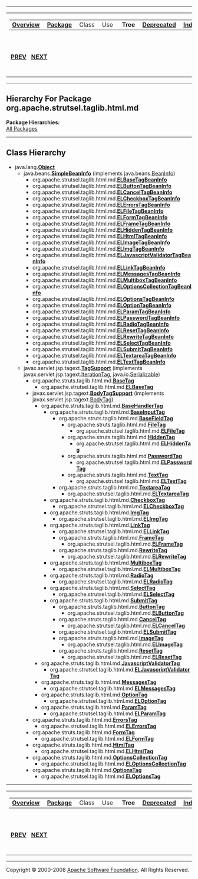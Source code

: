------------------------------------------------------------------------

<span id="navbar_top"></span> [](#skip-navbar_top "Skip navigation links")

<table>
<colgroup>
<col width="50%" />
<col width="50%" />
</colgroup>
<tbody>
<tr class="odd">
<td align="left"><span id="navbar_top_firstrow"></span>
<table>
<tbody>
<tr class="odd">
<td align="left"><a href="../../../../../overview-summary.html.md"><strong>Overview</strong></a> </td>
<td align="left"><a href="package-summary.html.md"><strong>Package</strong></a> </td>
<td align="left">Class </td>
<td align="left">Use </td>
<td align="left"> <strong>Tree</strong> </td>
<td align="left"><a href="../../../../../deprecated-list.html.md"><strong>Deprecated</strong></a> </td>
<td align="left"><a href="../../../../../index-all.html.md"><strong>Index</strong></a> </td>
<td align="left"><a href="../../../../../help-doc.html.md"><strong>Help</strong></a> </td>
</tr>
</tbody>
</table></td>
<td align="left"></td>
</tr>
<tr class="even">
<td align="left"> <a href="../../../../../org/apache/strutsel/taglib/bean/package-tree.html.md"><strong>PREV</strong></a>   <a href="../../../../../org/apache/strutsel/taglib/logic/package-tree.html"><strong>NEXT</strong></a></td>
<td align="left"><a href="../../../../../index.html.md?org/apache/strutsel/taglib/html/package-tree.html"><strong>FRAMES</strong></a>    <a href="package-tree.html"><strong>NO FRAMES</strong></a>    
<a href="../../../../../allclasses-noframe.html.md"><strong>All Classes</strong></a></td>
</tr>
</tbody>
</table>

<span id="skip-navbar_top"></span>

------------------------------------------------------------------------

Hierarchy For Package org.apache.strutsel.taglib.html.md
-----------------------------------------------------

**Package Hierarchies:**  
[All Packages](../../../../../overview-tree.html.md)

------------------------------------------------------------------------

Class Hierarchy
---------------

-   java.lang.[**Object**](http://java.sun.com/j2se/1.4.2/docs/api/java/lang/Object.html.md?is-external=true "class or interface in java.lang")
    -   java.beans.[**SimpleBeanInfo**](http://java.sun.com/j2se/1.4.2/docs/api/java/beans/SimpleBeanInfo.html.md?is-external=true "class or interface in java.beans") (implements java.beans.[BeanInfo](http://java.sun.com/j2se/1.4.2/docs/api/java/beans/BeanInfo.html?is-external=true "class or interface in java.beans"))
        -   org.apache.strutsel.taglib.html.md.[**ELBaseTagBeanInfo**](../../../../../org/apache/strutsel/taglib/html/ELBaseTagBeanInfo.html "class in org.apache.strutsel.taglib.html")
        -   org.apache.strutsel.taglib.html.md.[**ELButtonTagBeanInfo**](../../../../../org/apache/strutsel/taglib/html/ELButtonTagBeanInfo.html "class in org.apache.strutsel.taglib.html")
        -   org.apache.strutsel.taglib.html.md.[**ELCancelTagBeanInfo**](../../../../../org/apache/strutsel/taglib/html/ELCancelTagBeanInfo.html "class in org.apache.strutsel.taglib.html")
        -   org.apache.strutsel.taglib.html.md.[**ELCheckboxTagBeanInfo**](../../../../../org/apache/strutsel/taglib/html/ELCheckboxTagBeanInfo.html "class in org.apache.strutsel.taglib.html")
        -   org.apache.strutsel.taglib.html.md.[**ELErrorsTagBeanInfo**](../../../../../org/apache/strutsel/taglib/html/ELErrorsTagBeanInfo.html "class in org.apache.strutsel.taglib.html")
        -   org.apache.strutsel.taglib.html.md.[**ELFileTagBeanInfo**](../../../../../org/apache/strutsel/taglib/html/ELFileTagBeanInfo.html "class in org.apache.strutsel.taglib.html")
        -   org.apache.strutsel.taglib.html.md.[**ELFormTagBeanInfo**](../../../../../org/apache/strutsel/taglib/html/ELFormTagBeanInfo.html "class in org.apache.strutsel.taglib.html")
        -   org.apache.strutsel.taglib.html.md.[**ELFrameTagBeanInfo**](../../../../../org/apache/strutsel/taglib/html/ELFrameTagBeanInfo.html "class in org.apache.strutsel.taglib.html")
        -   org.apache.strutsel.taglib.html.md.[**ELHiddenTagBeanInfo**](../../../../../org/apache/strutsel/taglib/html/ELHiddenTagBeanInfo.html "class in org.apache.strutsel.taglib.html")
        -   org.apache.strutsel.taglib.html.md.[**ELHtmlTagBeanInfo**](../../../../../org/apache/strutsel/taglib/html/ELHtmlTagBeanInfo.html "class in org.apache.strutsel.taglib.html")
        -   org.apache.strutsel.taglib.html.md.[**ELImageTagBeanInfo**](../../../../../org/apache/strutsel/taglib/html/ELImageTagBeanInfo.html "class in org.apache.strutsel.taglib.html")
        -   org.apache.strutsel.taglib.html.md.[**ELImgTagBeanInfo**](../../../../../org/apache/strutsel/taglib/html/ELImgTagBeanInfo.html "class in org.apache.strutsel.taglib.html")
        -   org.apache.strutsel.taglib.html.md.[**ELJavascriptValidatorTagBeanInfo**](../../../../../org/apache/strutsel/taglib/html/ELJavascriptValidatorTagBeanInfo.html "class in org.apache.strutsel.taglib.html")
        -   org.apache.strutsel.taglib.html.md.[**ELLinkTagBeanInfo**](../../../../../org/apache/strutsel/taglib/html/ELLinkTagBeanInfo.html "class in org.apache.strutsel.taglib.html")
        -   org.apache.strutsel.taglib.html.md.[**ELMessagesTagBeanInfo**](../../../../../org/apache/strutsel/taglib/html/ELMessagesTagBeanInfo.html "class in org.apache.strutsel.taglib.html")
        -   org.apache.strutsel.taglib.html.md.[**ELMultiboxTagBeanInfo**](../../../../../org/apache/strutsel/taglib/html/ELMultiboxTagBeanInfo.html "class in org.apache.strutsel.taglib.html")
        -   org.apache.strutsel.taglib.html.md.[**ELOptionsCollectionTagBeanInfo**](../../../../../org/apache/strutsel/taglib/html/ELOptionsCollectionTagBeanInfo.html "class in org.apache.strutsel.taglib.html")
        -   org.apache.strutsel.taglib.html.md.[**ELOptionsTagBeanInfo**](../../../../../org/apache/strutsel/taglib/html/ELOptionsTagBeanInfo.html "class in org.apache.strutsel.taglib.html")
        -   org.apache.strutsel.taglib.html.md.[**ELOptionTagBeanInfo**](../../../../../org/apache/strutsel/taglib/html/ELOptionTagBeanInfo.html "class in org.apache.strutsel.taglib.html")
        -   org.apache.strutsel.taglib.html.md.[**ELParamTagBeanInfo**](../../../../../org/apache/strutsel/taglib/html/ELParamTagBeanInfo.html "class in org.apache.strutsel.taglib.html")
        -   org.apache.strutsel.taglib.html.md.[**ELPasswordTagBeanInfo**](../../../../../org/apache/strutsel/taglib/html/ELPasswordTagBeanInfo.html "class in org.apache.strutsel.taglib.html")
        -   org.apache.strutsel.taglib.html.md.[**ELRadioTagBeanInfo**](../../../../../org/apache/strutsel/taglib/html/ELRadioTagBeanInfo.html "class in org.apache.strutsel.taglib.html")
        -   org.apache.strutsel.taglib.html.md.[**ELResetTagBeanInfo**](../../../../../org/apache/strutsel/taglib/html/ELResetTagBeanInfo.html "class in org.apache.strutsel.taglib.html")
        -   org.apache.strutsel.taglib.html.md.[**ELRewriteTagBeanInfo**](../../../../../org/apache/strutsel/taglib/html/ELRewriteTagBeanInfo.html "class in org.apache.strutsel.taglib.html")
        -   org.apache.strutsel.taglib.html.md.[**ELSelectTagBeanInfo**](../../../../../org/apache/strutsel/taglib/html/ELSelectTagBeanInfo.html "class in org.apache.strutsel.taglib.html")
        -   org.apache.strutsel.taglib.html.md.[**ELSubmitTagBeanInfo**](../../../../../org/apache/strutsel/taglib/html/ELSubmitTagBeanInfo.html "class in org.apache.strutsel.taglib.html")
        -   org.apache.strutsel.taglib.html.md.[**ELTextareaTagBeanInfo**](../../../../../org/apache/strutsel/taglib/html/ELTextareaTagBeanInfo.html "class in org.apache.strutsel.taglib.html")
        -   org.apache.strutsel.taglib.html.md.[**ELTextTagBeanInfo**](../../../../../org/apache/strutsel/taglib/html/ELTextTagBeanInfo.html "class in org.apache.strutsel.taglib.html")
    -   javax.servlet.jsp.tagext.[**TagSupport**](http://java.sun.com/j2ee/1.4/docs/api/javax/servlet/jsp/tagext/TagSupport.html.md?is-external=true "class or interface in javax.servlet.jsp.tagext") (implements javax.servlet.jsp.tagext.[IterationTag](http://java.sun.com/j2ee/1.4/docs/api/javax/servlet/jsp/tagext/IterationTag.html?is-external=true "class or interface in javax.servlet.jsp.tagext"), java.io.[Serializable](http://java.sun.com/j2se/1.4.2/docs/api/java/io/Serializable.html?is-external=true "class or interface in java.io"))
        -   org.apache.struts.taglib.html.md.[**BaseTag**](http://struts.apache.org/apidocs/org/apache/struts/taglib/html/BaseTag.html?is-external=true "class or interface in org.apache.struts.taglib.html")
            -   org.apache.strutsel.taglib.html.md.[**ELBaseTag**](../../../../../org/apache/strutsel/taglib/html/ELBaseTag.html "class in org.apache.strutsel.taglib.html")
        -   javax.servlet.jsp.tagext.[**BodyTagSupport**](http://java.sun.com/j2ee/1.4/docs/api/javax/servlet/jsp/tagext/BodyTagSupport.html.md?is-external=true "class or interface in javax.servlet.jsp.tagext") (implements javax.servlet.jsp.tagext.[BodyTag](http://java.sun.com/j2ee/1.4/docs/api/javax/servlet/jsp/tagext/BodyTag.html?is-external=true "class or interface in javax.servlet.jsp.tagext"))
            -   org.apache.struts.taglib.html.md.[**BaseHandlerTag**](http://struts.apache.org/apidocs/org/apache/struts/taglib/html/BaseHandlerTag.html?is-external=true "class or interface in org.apache.struts.taglib.html")
                -   org.apache.struts.taglib.html.md.[**BaseInputTag**](http://struts.apache.org/apidocs/org/apache/struts/taglib/html/BaseInputTag.html?is-external=true "class or interface in org.apache.struts.taglib.html")
                    -   org.apache.struts.taglib.html.md.[**BaseFieldTag**](http://struts.apache.org/apidocs/org/apache/struts/taglib/html/BaseFieldTag.html?is-external=true "class or interface in org.apache.struts.taglib.html")
                        -   org.apache.struts.taglib.html.md.[**FileTag**](http://struts.apache.org/apidocs/org/apache/struts/taglib/html/FileTag.html?is-external=true "class or interface in org.apache.struts.taglib.html")
                            -   org.apache.strutsel.taglib.html.md.[**ELFileTag**](../../../../../org/apache/strutsel/taglib/html/ELFileTag.html "class in org.apache.strutsel.taglib.html")
                        -   org.apache.struts.taglib.html.md.[**HiddenTag**](http://struts.apache.org/apidocs/org/apache/struts/taglib/html/HiddenTag.html?is-external=true "class or interface in org.apache.struts.taglib.html")
                            -   org.apache.strutsel.taglib.html.md.[**ELHiddenTag**](../../../../../org/apache/strutsel/taglib/html/ELHiddenTag.html "class in org.apache.strutsel.taglib.html")
                        -   org.apache.struts.taglib.html.md.[**PasswordTag**](http://struts.apache.org/apidocs/org/apache/struts/taglib/html/PasswordTag.html?is-external=true "class or interface in org.apache.struts.taglib.html")
                            -   org.apache.strutsel.taglib.html.md.[**ELPasswordTag**](../../../../../org/apache/strutsel/taglib/html/ELPasswordTag.html "class in org.apache.strutsel.taglib.html")
                        -   org.apache.struts.taglib.html.md.[**TextTag**](http://struts.apache.org/apidocs/org/apache/struts/taglib/html/TextTag.html?is-external=true "class or interface in org.apache.struts.taglib.html")
                            -   org.apache.strutsel.taglib.html.md.[**ELTextTag**](../../../../../org/apache/strutsel/taglib/html/ELTextTag.html "class in org.apache.strutsel.taglib.html")
                    -   org.apache.struts.taglib.html.md.[**TextareaTag**](http://struts.apache.org/apidocs/org/apache/struts/taglib/html/TextareaTag.html?is-external=true "class or interface in org.apache.struts.taglib.html")
                        -   org.apache.strutsel.taglib.html.md.[**ELTextareaTag**](../../../../../org/apache/strutsel/taglib/html/ELTextareaTag.html "class in org.apache.strutsel.taglib.html")
                -   org.apache.struts.taglib.html.md.[**CheckboxTag**](http://struts.apache.org/apidocs/org/apache/struts/taglib/html/CheckboxTag.html?is-external=true "class or interface in org.apache.struts.taglib.html")
                    -   org.apache.strutsel.taglib.html.md.[**ELCheckboxTag**](../../../../../org/apache/strutsel/taglib/html/ELCheckboxTag.html "class in org.apache.strutsel.taglib.html")
                -   org.apache.struts.taglib.html.md.[**ImgTag**](http://struts.apache.org/apidocs/org/apache/struts/taglib/html/ImgTag.html?is-external=true "class or interface in org.apache.struts.taglib.html")
                    -   org.apache.strutsel.taglib.html.md.[**ELImgTag**](../../../../../org/apache/strutsel/taglib/html/ELImgTag.html "class in org.apache.strutsel.taglib.html")
                -   org.apache.struts.taglib.html.md.[**LinkTag**](http://struts.apache.org/apidocs/org/apache/struts/taglib/html/LinkTag.html?is-external=true "class or interface in org.apache.struts.taglib.html")
                    -   org.apache.strutsel.taglib.html.md.[**ELLinkTag**](../../../../../org/apache/strutsel/taglib/html/ELLinkTag.html "class in org.apache.strutsel.taglib.html")
                    -   org.apache.struts.taglib.html.md.[**FrameTag**](http://struts.apache.org/apidocs/org/apache/struts/taglib/html/FrameTag.html?is-external=true "class or interface in org.apache.struts.taglib.html")
                        -   org.apache.strutsel.taglib.html.md.[**ELFrameTag**](../../../../../org/apache/strutsel/taglib/html/ELFrameTag.html "class in org.apache.strutsel.taglib.html")
                    -   org.apache.struts.taglib.html.md.[**RewriteTag**](http://struts.apache.org/apidocs/org/apache/struts/taglib/html/RewriteTag.html?is-external=true "class or interface in org.apache.struts.taglib.html")
                        -   org.apache.strutsel.taglib.html.md.[**ELRewriteTag**](../../../../../org/apache/strutsel/taglib/html/ELRewriteTag.html "class in org.apache.strutsel.taglib.html")
                -   org.apache.struts.taglib.html.md.[**MultiboxTag**](http://struts.apache.org/apidocs/org/apache/struts/taglib/html/MultiboxTag.html?is-external=true "class or interface in org.apache.struts.taglib.html")
                    -   org.apache.strutsel.taglib.html.md.[**ELMultiboxTag**](../../../../../org/apache/strutsel/taglib/html/ELMultiboxTag.html "class in org.apache.strutsel.taglib.html")
                -   org.apache.struts.taglib.html.md.[**RadioTag**](http://struts.apache.org/apidocs/org/apache/struts/taglib/html/RadioTag.html?is-external=true "class or interface in org.apache.struts.taglib.html")
                    -   org.apache.strutsel.taglib.html.md.[**ELRadioTag**](../../../../../org/apache/strutsel/taglib/html/ELRadioTag.html "class in org.apache.strutsel.taglib.html")
                -   org.apache.struts.taglib.html.md.[**SelectTag**](http://struts.apache.org/apidocs/org/apache/struts/taglib/html/SelectTag.html?is-external=true "class or interface in org.apache.struts.taglib.html")
                    -   org.apache.strutsel.taglib.html.md.[**ELSelectTag**](../../../../../org/apache/strutsel/taglib/html/ELSelectTag.html "class in org.apache.strutsel.taglib.html")
                -   org.apache.struts.taglib.html.md.[**SubmitTag**](http://struts.apache.org/apidocs/org/apache/struts/taglib/html/SubmitTag.html?is-external=true "class or interface in org.apache.struts.taglib.html")
                    -   org.apache.struts.taglib.html.md.[**ButtonTag**](http://struts.apache.org/apidocs/org/apache/struts/taglib/html/ButtonTag.html?is-external=true "class or interface in org.apache.struts.taglib.html")
                        -   org.apache.strutsel.taglib.html.md.[**ELButtonTag**](../../../../../org/apache/strutsel/taglib/html/ELButtonTag.html "class in org.apache.strutsel.taglib.html")
                    -   org.apache.struts.taglib.html.md.[**CancelTag**](http://struts.apache.org/apidocs/org/apache/struts/taglib/html/CancelTag.html?is-external=true "class or interface in org.apache.struts.taglib.html")
                        -   org.apache.strutsel.taglib.html.md.[**ELCancelTag**](../../../../../org/apache/strutsel/taglib/html/ELCancelTag.html "class in org.apache.strutsel.taglib.html")
                    -   org.apache.strutsel.taglib.html.md.[**ELSubmitTag**](../../../../../org/apache/strutsel/taglib/html/ELSubmitTag.html "class in org.apache.strutsel.taglib.html")
                    -   org.apache.struts.taglib.html.md.[**ImageTag**](http://struts.apache.org/apidocs/org/apache/struts/taglib/html/ImageTag.html?is-external=true "class or interface in org.apache.struts.taglib.html")
                        -   org.apache.strutsel.taglib.html.md.[**ELImageTag**](../../../../../org/apache/strutsel/taglib/html/ELImageTag.html "class in org.apache.strutsel.taglib.html")
                    -   org.apache.struts.taglib.html.md.[**ResetTag**](http://struts.apache.org/apidocs/org/apache/struts/taglib/html/ResetTag.html?is-external=true "class or interface in org.apache.struts.taglib.html")
                        -   org.apache.strutsel.taglib.html.md.[**ELResetTag**](../../../../../org/apache/strutsel/taglib/html/ELResetTag.html "class in org.apache.strutsel.taglib.html")
            -   org.apache.struts.taglib.html.md.[**JavascriptValidatorTag**](http://struts.apache.org/apidocs/org/apache/struts/taglib/html/JavascriptValidatorTag.html?is-external=true "class or interface in org.apache.struts.taglib.html")
                -   org.apache.strutsel.taglib.html.md.[**ELJavascriptValidatorTag**](../../../../../org/apache/strutsel/taglib/html/ELJavascriptValidatorTag.html "class in org.apache.strutsel.taglib.html")
            -   org.apache.struts.taglib.html.md.[**MessagesTag**](http://struts.apache.org/apidocs/org/apache/struts/taglib/html/MessagesTag.html?is-external=true "class or interface in org.apache.struts.taglib.html")
                -   org.apache.strutsel.taglib.html.md.[**ELMessagesTag**](../../../../../org/apache/strutsel/taglib/html/ELMessagesTag.html "class in org.apache.strutsel.taglib.html")
            -   org.apache.struts.taglib.html.md.[**OptionTag**](http://struts.apache.org/apidocs/org/apache/struts/taglib/html/OptionTag.html?is-external=true "class or interface in org.apache.struts.taglib.html")
                -   org.apache.strutsel.taglib.html.md.[**ELOptionTag**](../../../../../org/apache/strutsel/taglib/html/ELOptionTag.html "class in org.apache.strutsel.taglib.html")
            -   org.apache.struts.taglib.html.md.[**ParamTag**](http://struts.apache.org/apidocs/org/apache/struts/taglib/html/ParamTag.html?is-external=true "class or interface in org.apache.struts.taglib.html")
                -   org.apache.strutsel.taglib.html.md.[**ELParamTag**](../../../../../org/apache/strutsel/taglib/html/ELParamTag.html "class in org.apache.strutsel.taglib.html")
        -   org.apache.struts.taglib.html.md.[**ErrorsTag**](http://struts.apache.org/apidocs/org/apache/struts/taglib/html/ErrorsTag.html?is-external=true "class or interface in org.apache.struts.taglib.html")
            -   org.apache.strutsel.taglib.html.md.[**ELErrorsTag**](../../../../../org/apache/strutsel/taglib/html/ELErrorsTag.html "class in org.apache.strutsel.taglib.html")
        -   org.apache.struts.taglib.html.md.[**FormTag**](http://struts.apache.org/apidocs/org/apache/struts/taglib/html/FormTag.html?is-external=true "class or interface in org.apache.struts.taglib.html")
            -   org.apache.strutsel.taglib.html.md.[**ELFormTag**](../../../../../org/apache/strutsel/taglib/html/ELFormTag.html "class in org.apache.strutsel.taglib.html")
        -   org.apache.struts.taglib.html.md.[**HtmlTag**](http://struts.apache.org/apidocs/org/apache/struts/taglib/html/HtmlTag.html?is-external=true "class or interface in org.apache.struts.taglib.html")
            -   org.apache.strutsel.taglib.html.md.[**ELHtmlTag**](../../../../../org/apache/strutsel/taglib/html/ELHtmlTag.html "class in org.apache.strutsel.taglib.html")
        -   org.apache.struts.taglib.html.md.[**OptionsCollectionTag**](http://struts.apache.org/apidocs/org/apache/struts/taglib/html/OptionsCollectionTag.html?is-external=true "class or interface in org.apache.struts.taglib.html")
            -   org.apache.strutsel.taglib.html.md.[**ELOptionsCollectionTag**](../../../../../org/apache/strutsel/taglib/html/ELOptionsCollectionTag.html "class in org.apache.strutsel.taglib.html")
        -   org.apache.struts.taglib.html.md.[**OptionsTag**](http://struts.apache.org/apidocs/org/apache/struts/taglib/html/OptionsTag.html?is-external=true "class or interface in org.apache.struts.taglib.html")
            -   org.apache.strutsel.taglib.html.md.[**ELOptionsTag**](../../../../../org/apache/strutsel/taglib/html/ELOptionsTag.html "class in org.apache.strutsel.taglib.html")

------------------------------------------------------------------------

<span id="navbar_bottom"></span> [](#skip-navbar_bottom "Skip navigation links")

<table>
<colgroup>
<col width="50%" />
<col width="50%" />
</colgroup>
<tbody>
<tr class="odd">
<td align="left"><span id="navbar_bottom_firstrow"></span>
<table>
<tbody>
<tr class="odd">
<td align="left"><a href="../../../../../overview-summary.html.md"><strong>Overview</strong></a> </td>
<td align="left"><a href="package-summary.html.md"><strong>Package</strong></a> </td>
<td align="left">Class </td>
<td align="left">Use </td>
<td align="left"> <strong>Tree</strong> </td>
<td align="left"><a href="../../../../../deprecated-list.html.md"><strong>Deprecated</strong></a> </td>
<td align="left"><a href="../../../../../index-all.html.md"><strong>Index</strong></a> </td>
<td align="left"><a href="../../../../../help-doc.html.md"><strong>Help</strong></a> </td>
</tr>
</tbody>
</table></td>
<td align="left"></td>
</tr>
<tr class="even">
<td align="left"> <a href="../../../../../org/apache/strutsel/taglib/bean/package-tree.html.md"><strong>PREV</strong></a>   <a href="../../../../../org/apache/strutsel/taglib/logic/package-tree.html"><strong>NEXT</strong></a></td>
<td align="left"><a href="../../../../../index.html.md?org/apache/strutsel/taglib/html/package-tree.html"><strong>FRAMES</strong></a>    <a href="package-tree.html"><strong>NO FRAMES</strong></a>    
<a href="../../../../../allclasses-noframe.html.md"><strong>All Classes</strong></a></td>
</tr>
</tbody>
</table>

<span id="skip-navbar_bottom"></span>

------------------------------------------------------------------------

Copyright © 2000-2008 [Apache Software Foundation](http://www.apache.org/). All Rights Reserved.
